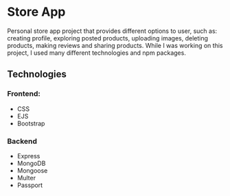 # Store App
Personal store app project that provides different options to user, such as: creating profile, exploring posted products, uploading images, deleting products, making reviews and sharing products. 
While I was working on this project, I used many different technologies and npm packages.

## Technologies

### Frontend: 
- CSS
- EJS
- Bootstrap

### Backend
- Express
- MongoDB
- Mongoose
- Multer
- Passport 
